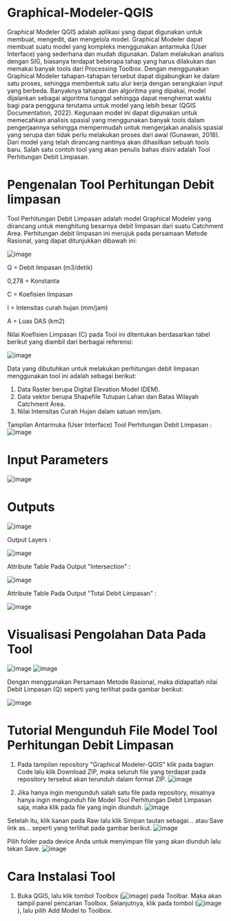 # Graphical-Modeler-QGIS
Graphical Modeler QGIS
adalah aplikasi yang dapat digunakan untuk membuat, mengedit, dan mengelola model. Graphical Modeler dapat membuat suatu model yang kompleks menggunakan antarmuka (User Interface) yang sederhana dan mudah digunakan. Dalam melakukan analisis dengan SIG, biasanya terdapat beberapa tahap yang harus dilakukan dan memakai banyak tools dari Processing Toolbox. Dengan menggunakan Graphical Modeler tahapan-tahapan tersebut dapat digabungkan ke dalam satu proses, sehingga membentuk satu alur kerja dengan serangkaian input yang berbeda. Banyaknya tahapan dan algoritma yang dipakai, model dijalankan sebagai algoritma tunggal sehingga dapat menghemat waktu bagi para pengguna terutama untuk model yang lebih besar (QGIS Documentation, 2022). Kegunaan model ini dapat digunakan untuk memecahkan analisis spasial yang menggunakan banyak tools dalam pengerjaannya sehingga mempermudah untuk mengerjakan analisis spasial yang serupa dan tidak perlu melakukan proses dari awal (Gunawan, 2018). Dari model yang telah dirancang nantinya akan dihasilkan sebuah tools baru. Salah satu contoh tool yang akan penulis bahas disini adalah Tool Perhitungan Debit Limpasan.
# Pengenalan Tool Perhitungan Debit limpasan
Tool Perhitungan Debit Limpasan adalah model Graphical Modeler yang dirancang untuk menghitung besarnya debit limpasan dari suatu Catchment Area. Perhitungan debit limpasan ini merujuk pada persamaan Metode Rasional, yang dapat ditunjukkan dibawah ini:

![image](https://user-images.githubusercontent.com/124231433/217170643-0ff46dd5-bb4c-4e50-a0e2-fc95b7137019.png)

Q	=  Debit limpasan (m3/detik)

0,278	=  Konstanta

C	=  Koefisien limpasan

I	=  Intensitas curah hujan (mm/jam)

A	=  Luas DAS (km2)

Nilai Koefisien Limpasan (C) pada Tool ini ditentukan berdasarkan tabel berikut yang diambil dari berbagai referensi:

![image](https://user-images.githubusercontent.com/124231433/217183004-94e841d6-77e1-461e-913b-4705b0a29c95.png)

Data yang dibutuhkan untuk melakukan perhitungan debit limpasan menggunakan tool ini adalah sebagai berikut:
1) Data Raster berupa Digital Elevation Model (DEM).
2) Data vektor berupa Shapefile Tutupan Lahan dan Batas Wilayah Catchment Area.
3) Nilai Intensitas Curah Hujan dalam satuan mm/jam.

Tampilan Antarmuka (User Interface) Tool Perhitungan Debit Limpasan :
![image](https://user-images.githubusercontent.com/124231433/217182701-1ed660db-0708-42a8-9d21-e057efebd176.png)
# Input Parameters
![image](https://user-images.githubusercontent.com/124231433/217182318-6beff197-5b95-42ab-8f57-5ec550fc4301.png)
# Outputs
![image](https://user-images.githubusercontent.com/124231433/217182346-048f1ebe-c401-445c-9f4d-3576550a964c.png)

Output Layers :

![image](https://user-images.githubusercontent.com/124231433/217185901-801d8478-41fd-4d4c-96b8-6c1e35fe901c.png)

Attribute Table Pada Output "Intersection" :

![image](https://user-images.githubusercontent.com/124231433/217185224-68974bf9-66d2-45df-9cef-ffe5809a94a5.png)

Attribute Table Pada Output "Total Debit Limpasan" :

![image](https://user-images.githubusercontent.com/124231433/217184894-7c48ba08-566f-426a-9b21-4c1f1f14061e.png)

# Visualisasi Pengolahan Data Pada Tool
![image](https://user-images.githubusercontent.com/124231433/217182076-ae643d88-98ad-4a9e-bc30-398f90845385.png)
![image](https://user-images.githubusercontent.com/124231433/217188141-37a03290-6475-41a5-81a7-b66effc802a6.png)

Dengan menggunakan Persamaan Metode Rasional, maka didapatlah nilai Debit Limpasan (Q) seperti yang terlihat pada gambar berikut:

![image](https://user-images.githubusercontent.com/124231433/217188431-e204ff41-9ed4-42d8-9475-be1f96e3d0f4.png)

# Tutorial Mengunduh File Model Tool Perhitungan Debit Limpasan
1) Pada tampilan repository "Graphical Modeler-QGIS" klik pada bagian Code lalu klik Download ZIP, maka seluruh file yang terdapat pada repository tersebut akan terunduh dalam format ZIP.
![image](https://user-images.githubusercontent.com/124231433/217441270-6c8e6a3b-544d-4b92-879f-6a535e6c1283.png)

2) Jika hanya ingin mengunduh salah satu file pada repository, misalnya hanya ingin mengunduh file Model Tool Perhitungan Debit Limpasan saja, maka klik pada file yang ingin diunduh.
![image](https://user-images.githubusercontent.com/124231433/217443576-23096e45-dc61-4746-9808-20a496fa6655.png)

Setelah itu, klik kanan pada Raw lalu klik Simpan tautan sebagai... atau Save link as... seperti yang terlihat pada gambar berikut.
![image](https://user-images.githubusercontent.com/124231433/217443802-06d80c73-add8-4f86-8812-f2caac5e5a7b.png)

Pilih folder pada device Anda untuk menyimpan file yang akan diunduh lalu tekan Save.
![image](https://user-images.githubusercontent.com/124231433/217443938-5558153b-755e-4d36-b868-0af9e28282f4.png)

# Cara Instalasi Tool
1) Buka QGIS, lalu klik tombol Toolbox (![image](https://user-images.githubusercontent.com/124231433/217439897-4816868a-e000-4b2f-822f-3bab1a718e3b.png)) pada Toolbar. Maka akan tampil panel pencarian Toolbox. Selanjutnya, klik pada tombol (![image](https://user-images.githubusercontent.com/124231433/217439755-b51319f6-31e0-4cbd-b097-75f4e21a24e6.png)), lalu pilih Add Model to Toolbox.
